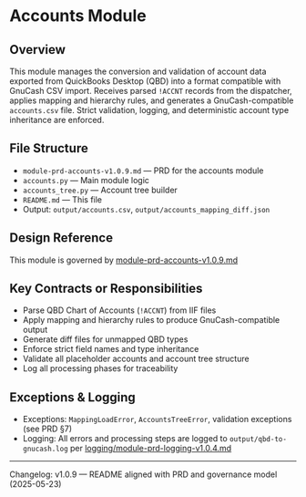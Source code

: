 # Accounts Module

## Overview
This module manages the conversion and validation of account data exported from QuickBooks Desktop (QBD) into a format compatible with GnuCash CSV import. Receives parsed `!ACCNT` records from the dispatcher, applies mapping and hierarchy rules, and generates a GnuCash-compatible `accounts.csv` file. Strict validation, logging, and deterministic account type inheritance are enforced.

## File Structure
- `module-prd-accounts-v1.0.9.md` — PRD for the accounts module
- `accounts.py` — Main module logic
- `accounts_tree.py` — Account tree builder
- `README.md` — This file
- Output: `output/accounts.csv`, `output/accounts_mapping_diff.json`

## Design Reference
This module is governed by [module-prd-accounts-v1.0.9.md](./module-prd-accounts-v1.0.9.md)

## Key Contracts or Responsibilities
- Parse QBD Chart of Accounts (`!ACCNT`) from IIF files
- Apply mapping and hierarchy rules to produce GnuCash-compatible output
- Generate diff files for unmapped QBD types
- Enforce strict field names and type inheritance
- Validate all placeholder accounts and account tree structure
- Log all processing phases for traceability

## Exceptions & Logging
- Exceptions: `MappingLoadError`, `AccountsTreeError`, validation exceptions (see PRD §7)
- Logging: All errors and processing steps are logged to `output/qbd-to-gnucash.log` per [logging/module-prd-logging-v1.0.4.md](../logging/module-prd-logging-v1.0.4.md)

---
Changelog: v1.0.9 — README aligned with PRD and governance model (2025-05-23)
